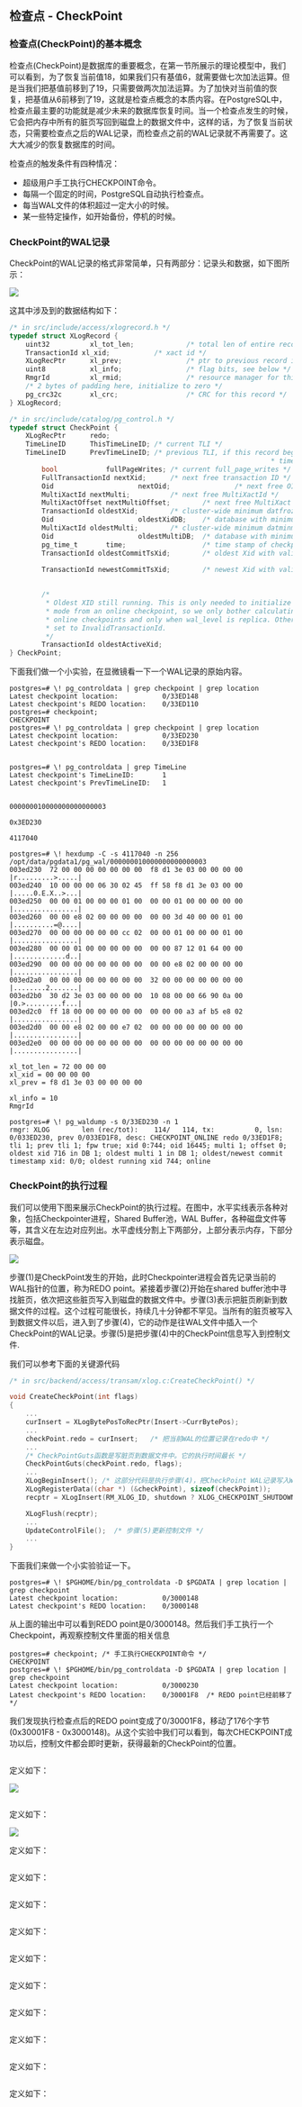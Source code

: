 ## 检查点 - CheckPoint

### 检查点(CheckPoint)的基本概念

检查点(CheckPoint)是数据库的重要概念，在第一节所展示的理论模型中，我们可以看到，为了恢复当前值18，如果我们只有基值6，就需要做七次加法运算。但是当我们把基值前移到了19，只需要做两次加法运算。为了加快对当前值的恢复，把基值从6前移到了19，这就是检查点概念的本质内容。在PostgreSQL中，检查点最主要的功能就是减少未来的数据库恢复时间。当一个检查点发生的时候，它会把内存中所有的脏页写回到磁盘上的数据文件中，这样的话，为了恢复当前状态，只需要检查点之后的WAL记录，而检查点之前的WAL记录就不再需要了。这大大减少的恢复数据库的时间。

检查点的触发条件有四种情况：
- 超级用户手工执行CHECKPOINT命令。
- 每隔一个固定的时间，PostgreSQL自动执行检查点。
- 每当WAL文件的体积超过一定大小的时候。
- 某一些特定操作，如开始备份，停机的时候。

### CheckPoint的WAL记录

CheckPoint的WAL记录的格式非常简单，只有两部分：记录头和数据，如下图所示：

![](d0032.svg)

这其中涉及到的数据结构如下：
```c
/* in src/include/access/xlogrecord.h */
typedef struct XLogRecord {
    uint32          xl_tot_len;             /* total len of entire record */
    TransactionId xl_xid;           /* xact id */
    XLogRecPtr      xl_prev;                /* ptr to previous record in log */
    uint8           xl_info;                /* flag bits, see below */
    RmgrId          xl_rmid;                /* resource manager for this record */
    /* 2 bytes of padding here, initialize to zero */
    pg_crc32c       xl_crc;                 /* CRC for this record */
} XLogRecord;
```

```c
/* in src/include/catalog/pg_control.h */
typedef struct CheckPoint {
    XLogRecPtr      redo;
    TimeLineID      ThisTimeLineID; /* current TLI */
    TimeLineID      PrevTimeLineID; /* previous TLI, if this record begins a new
                                                                 * timeline (equals ThisTimeLineID otherwise) */
        bool            fullPageWrites; /* current full_page_writes */
        FullTransactionId nextXid;      /* next free transaction ID */
        Oid                     nextOid;                /* next free OID */
        MultiXactId nextMulti;          /* next free MultiXactId */
        MultiXactOffset nextMultiOffset;        /* next free MultiXact offset */
        TransactionId oldestXid;        /* cluster-wide minimum datfrozenxid */
        Oid                     oldestXidDB;    /* database with minimum datfrozenxid */
        MultiXactId oldestMulti;        /* cluster-wide minimum datminmxid */
        Oid                     oldestMultiDB;  /* database with minimum datminmxid */
        pg_time_t       time;                   /* time stamp of checkpoint */
        TransactionId oldestCommitTsXid;        /* oldest Xid with valid commit
                                                                                 * timestamp */
        TransactionId newestCommitTsXid;        /* newest Xid with valid commit
                                                                                 * timestamp */

        /*
         * Oldest XID still running. This is only needed to initialize hot standby
         * mode from an online checkpoint, so we only bother calculating this for
         * online checkpoints and only when wal_level is replica. Otherwise it's
         * set to InvalidTransactionId.
         */
        TransactionId oldestActiveXid;
} CheckPoint;

```


下面我们做一个小实验，在显微镜看一下一个WAL记录的原始内容。
```
postgres=# \! pg_controldata | grep checkpoint | grep location
Latest checkpoint location:           0/33ED148
Latest checkpoint's REDO location:    0/33ED110
postgres=# checkpoint;
CHECKPOINT
postgres=# \! pg_controldata | grep checkpoint | grep location
Latest checkpoint location:           0/33ED230
Latest checkpoint's REDO location:    0/33ED1F8


postgres=# \! pg_controldata | grep TimeLine
Latest checkpoint's TimeLineID:       1
Latest checkpoint's PrevTimeLineID:   1


000000010000000000000003

0x3ED230

4117040

postgres=# \! hexdump -C -s 4117040 -n 256 /opt/data/pgdata1/pg_wal/000000010000000000000003
003ed230  72 00 00 00 00 00 00 00  f8 d1 3e 03 00 00 00 00  |r.........>.....|
003ed240  10 00 00 00 06 30 02 45  ff 58 f8 d1 3e 03 00 00  |.....0.E.X..>...|
003ed250  00 00 01 00 00 00 01 00  00 00 01 00 00 00 00 00  |................|
003ed260  00 00 e8 02 00 00 00 00  00 00 3d 40 00 00 01 00  |..........=@....|
003ed270  00 00 00 00 00 00 cc 02  00 00 01 00 00 00 01 00  |................|
003ed280  00 00 01 00 00 00 00 00  00 00 87 12 01 64 00 00  |.............d..|
003ed290  00 00 00 00 00 00 00 00  00 00 e8 02 00 00 00 00  |................|
003ed2a0  00 00 00 00 00 00 00 00  32 00 00 00 00 00 00 00  |........2.......|
003ed2b0  30 d2 3e 03 00 00 00 00  10 08 00 00 66 90 0a 00  |0.>.........f...|
003ed2c0  ff 18 00 00 00 00 00 00  00 00 00 a3 af b5 e8 02  |................|
003ed2d0  00 00 e8 02 00 00 e7 02  00 00 00 00 00 00 00 00  |................|
003ed2e0  00 00 00 00 00 00 00 00  00 00 00 00 00 00 00 00  |................|

xl_tot_len = 72 00 00 00
xl_xid = 00 00 00 00
xl_prev = f8 d1 3e 03 00 00 00 00

xl_info = 10
RmgrId          

postgres=# \! pg_waldump -s 0/33ED230 -n 1
rmgr: XLOG        len (rec/tot):    114/   114, tx:          0, lsn: 0/033ED230, prev 0/033ED1F8, desc: CHECKPOINT_ONLINE redo 0/33ED1F8; tli 1; prev tli 1; fpw true; xid 0:744; oid 16445; multi 1; offset 0; oldest xid 716 in DB 1; oldest multi 1 in DB 1; oldest/newest commit timestamp xid: 0/0; oldest running xid 744; online

```


### CheckPoint的执行过程

我们可以使用下图来展示CheckPoint的执行过程。在图中，水平实线表示各种对象，包括Checkpointer进程，Shared Buffer池，WAL Buffer，各种磁盘文件等等，其含义在左边对应列出。水平虚线分割上下两部分，上部分表示内存，下部分表示磁盘。

![](d0031.svg)

步骤(1)是CheckPoint发生的开始，此时Checkpointer进程会首先记录当前的WAL指针的位置，称为REDO point。紧接着步骤(2)开始在shared buffer池中寻找脏页，依次把这些脏页写入到磁盘的数据文件中。步骤(3)表示把脏页刷新到数据文件的过程。这个过程可能很长，持续几十分钟都不罕见。当所有的脏页被写入到数据文件以后，进入到了步骤(4)，它的动作是往WAL文件中插入一个CheckPoint的WAL记录。步骤(5)是把步骤(4)中的CheckPoint信息写入到控制文件.

我们可以参考下面的关键源代码

```c
/* in src/backend/access/transam/xlog.c:CreateCheckPoint() */

void CreateCheckPoint(int flags)
{
    ...
    curInsert = XLogBytePosToRecPtr(Insert->CurrBytePos);
    ...
    checkPoint.redo = curInsert;   /* 把当前WAL的位置记录在redo中 */
    ...
    /* CheckPointGuts函数是写脏页到数据文件中。它的执行时间最长 */
    CheckPointGuts(checkPoint.redo, flags); 
    ...
    XLogBeginInsert(); /* 这部分代码是执行步骤(4)，把CheckPoint WAL记录写入WAL文件中 */
    XLogRegisterData((char *) (&checkPoint), sizeof(checkPoint));
    recptr = XLogInsert(RM_XLOG_ID, shutdown ? XLOG_CHECKPOINT_SHUTDOWN : XLOG_CHECKPOINT_ONLINE);

    XLogFlush(recptr);
    ...
    UpdateControlFile();  /* 步骤(5)更新控制文件 */
    ...
}

```
下面我们来做一个小实验验证一下。
```
postgres=# \! $PGHOME/bin/pg_controldata -D $PGDATA | grep location | grep checkpoint
Latest checkpoint location:           0/3000148
Latest checkpoint's REDO location:    0/3000148
```
从上面的输出中可以看到REDO point是0/3000148。然后我们手工执行一个Checkpoint，再观察控制文件里面的相关信息
```
postgres=# checkpoint; /* 手工执行CHECKPOINT命令 */
CHECKPOINT
postgres=# \! $PGHOME/bin/pg_controldata -D $PGDATA | grep location | grep checkpoint
Latest checkpoint location:           0/3000230
Latest checkpoint's REDO location:    0/30001F8  /* REDO point已经前移了 */
```
我们发现执行检查点后的REDO point变成了0/30001F8，移动了176个字节(0x30001F8 - 0x3000148)。从这个实验中我们可以看到，每次CHECKPOINT成功以后，控制文件都会即时更新，获得最新的CheckPoint的位置。

```

```

定义如下：

![](d0034.svg)

```c
```
定义如下：

![](d0037.svg)


定义如下：
```c
```
定义如下：
```c
```
定义如下：
```c
```
定义如下：
```c
```
定义如下：
```c
```
定义如下：
```c
```
定义如下：
```c
```
定义如下：
```c
```
定义如下：
```c
```
定义如下：
```c
```
